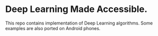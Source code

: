 # Deep Learning Made Accessible.
This repo contains implementation of Deep Learning algorithms.
Some examples are also ported on Android phones. 
